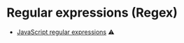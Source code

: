 # Regular expressions \(Regex\)

* [JavaScript regular expressions](https://flaviocopes.com/javascript-regular-expressions/) ⚠️

